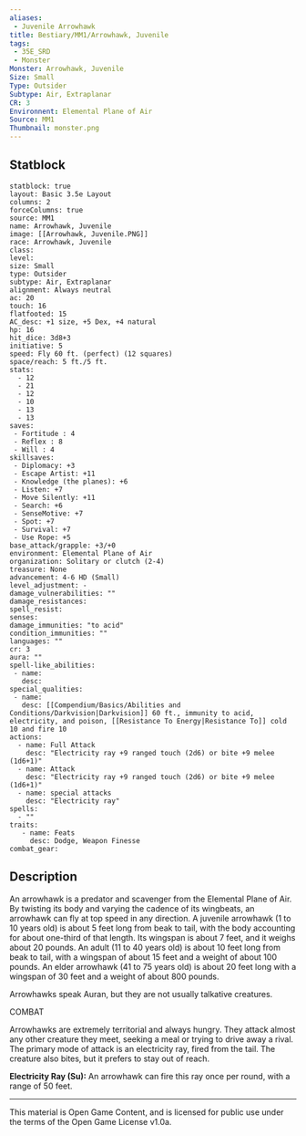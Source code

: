 ```yaml
---
aliases:
 - Juvenile Arrowhawk
title: Bestiary/MM1/Arrowhawk, Juvenile
tags: 
 - 35E_SRD
 - Monster
Monster: Arrowhawk, Juvenile
Size: Small
Type: Outsider
Subtype: Air, Extraplanar
CR: 3
Environnent: Elemental Plane of Air
Source: MM1
Thumbnail: monster.png
---
```


## Statblock

```statblock
statblock: true
layout: Basic 3.5e Layout
columns: 2
forceColumns: true
source: MM1 
name: Arrowhawk, Juvenile
image: [[Arrowhawk, Juvenile.PNG]]
race: Arrowhawk, Juvenile
class: 
level: 
size: Small
type: Outsider
subtype: Air, Extraplanar
alignment: Always neutral
ac: 20
touch: 16
flatfooted: 15
AC_desc: +1 size, +5 Dex, +4 natural
hp: 16
hit_dice: 3d8+3
initiative: 5
speed: Fly 60 ft. (perfect) (12 squares)
space/reach: 5 ft./5 ft.
stats:
  - 12
  - 21
  - 12
  - 10
  - 13
  - 13
saves:
 - Fortitude : 4
 - Reflex : 8
 - Will : 4
skillsaves:
 - Diplomacy: +3
 - Escape Artist: +11
 - Knowledge (the planes): +6
 - Listen: +7
 - Move Silently: +11
 - Search: +6
 - SenseMotive: +7
 - Spot: +7
 - Survival: +7
 - Use Rope: +5
base_attack/grapple: +3/+0
environment: Elemental Plane of Air
organization: Solitary or clutch (2-4)
treasure: None
advancement: 4-6 HD (Small)
level_adjustment: -
damage_vulnerabilities: ""
damage_resistances: 
spell_resist: 
senses: 
damage_immunities: "to acid"
condition_immunities: ""
languages: ""
cr: 3
aura: ""
spell-like_abilities:
 - name: 
   desc: 
special_qualities:
 - name:
   desc: [[Compendium/Basics/Abilities and Conditions/Darkvision|Darkvision]] 60 ft., immunity to acid, electricity, and poison, [[Resistance To Energy|Resistance To]] cold 10 and fire 10
actions:
  - name: Full Attack
    desc: "Electricity ray +9 ranged touch (2d6) or bite +9 melee (1d6+1)"
  - name: Attack
    desc: "Electricity ray +9 ranged touch (2d6) or bite +9 melee (1d6+1)"
  - name: special attacks
    desc: "Electricity ray"
spells:
  - ""
traits:
   - name: Feats
     desc: Dodge, Weapon Finesse
combat_gear:  
```

## Description



An arrowhawk is a predator and scavenger from the Elemental Plane of Air. By twisting its body and varying the cadence of its wingbeats, an arrowhawk can fly at top speed in any direction. A juvenile arrowhawk (1 to 10 years old) is about 5 feet long from beak to tail, with the body accounting for about one-third of that length. Its wingspan is about 7 feet, and it weighs about 20 pounds. An adult (11 to 40 years old) is about 10 feet long from beak to tail, with a wingspan of about 15 feet and a weight of about 100 pounds. An elder arrowhawk (41 to 75 years old) is about 20 feet long with a wingspan of 30 feet and a weight of about 800 pounds.

Arrowhawks speak Auran, but they are not usually talkative creatures.

COMBAT

Arrowhawks are extremely territorial and always hungry. They attack almost any other creature they meet, seeking a meal or trying to drive away a rival. The primary mode of attack is an electricity ray, fired from the tail. The creature also bites, but it prefers to stay out of reach.


**Electricity Ray (Su):** An arrowhawk can fire this ray once per round, with a range of 50 feet.

---

This material is Open Game Content, and is licensed for public use under the terms of the Open Game License v1.0a.
